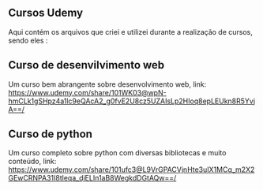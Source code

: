 ## Cursos Udemy 
Aqui contém os arquivos que criei e utilizei durante a realização de cursos, sendo eles : 

## Curso de desenvilvimento web 
Um curso bem abrangente sobre desenvolvimento web, link: 
https://www.udemy.com/share/101WK03@wpN-hmCLk1gSHpz4a1lc9eQAcA2_g0fvE2U8cz5UZAIsLp2HIoq8epLEUkn8R5YvjA==/


## Curso de python 
Um curso completo sobre python com diversas bibliotecas e muito conteúdo, link:
https://www.udemy.com/share/101ufc3@L9VrGPACVjnHte3uIX1MCq_m2X2GEwCRNPA31I8tleqa_djELIn1aB8WegkdDGtAQw==/
